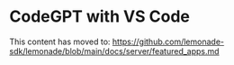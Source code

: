 # CodeGPT with VS Code

This content has moved to: https://github.com/lemonade-sdk/lemonade/blob/main/docs/server/featured_apps.md